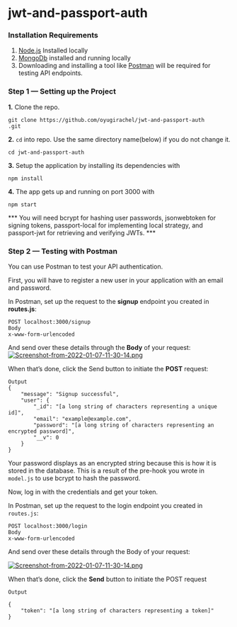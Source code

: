 # jwt-and-passport-auth

### Installation Requirements ###

1. [Node.js](https://nodejs.org/en/download/) Installed locally
2. [MongoDb](https://www.mongodb.com/)  installed and running locally
3. Downloading and installing a tool like [Postman](https://www.getpostman.com/) will be required for testing API endpoints.

### Step 1 — Setting up the Project ###
**1.** Clone the repo.
```
git clone https://github.com/oyugirachel/jwt-and-passport-auth
.git
```

**2.**  ```cd``` into repo. Use the same directory name(below) if you do not change it.
```
cd jwt-and-passport-auth
```

**3.**  Setup the application by installing its dependencies with
```
npm install
```

**4.**  The app gets up and running on port 3000 with 
```
npm start
```
*** You will need bcrypt for hashing user passwords, jsonwebtoken for signing tokens, passport-local for implementing local strategy, and passport-jwt for retrieving and verifying JWTs. ***


### Step 2 — Testing with Postman ###
You can use Postman to test your API authentication.

First, you will have to register a new user in your application with an email and password.

In Postman, set up the request to the <strong>signup</strong> endpoint you created in <strong>routes.js</strong>:

```
POST localhost:3000/signup
Body
x-www-form-urlencoded
```
And send over these details through the <strong>Body</strong> of your request:
[![Screenshot-from-2022-01-07-11-30-14.png](https://i.postimg.cc/TwwRzQqx/Screenshot-from-2022-01-07-11-30-14.png)](https://postimg.cc/yJM49mbp)

When that’s done, click the Send button to initiate the <strong>POST</strong> request:
```
Output
{
    "message": "Signup successful",
    "user": {
        "_id": "[a long string of characters representing a unique id]",
        "email": "example@example.com",
        "password": "[a long string of characters representing an encrypted password]",
        "__v": 0
    }
}
```

Your password displays as an encrypted string because this is how it is stored in the database. This is a result of the pre-hook you wrote in ```model.js``` to use bcrypt to hash the password.

Now, log in with the credentials and get your token.

In Postman, set up the request to the login endpoint you created in ```routes.js```:
```
POST localhost:3000/login
Body
x-www-form-urlencoded
```
And send over these details through the Body of your request:

[![Screenshot-from-2022-01-07-11-30-14.png](https://i.postimg.cc/TwwRzQqx/Screenshot-from-2022-01-07-11-30-14.png)](https://postimg.cc/yJM49mbp)

When that’s done, click the <strong>Send</strong> button to initiate the POST request

```
Output

{
    "token": "[a long string of characters representing a token]"
}
```
